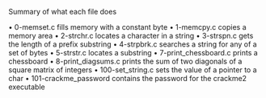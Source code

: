 Summary of what each file does

• 0-memset.c fills memory with a constant byte
• 1-memcpy.c copies a memory area
• 2-strchr.c locates a character in a string
• 3-strspn.c gets the length of a prefix substring
• 4-strpbrk.c searches a string for any of a set of bytes
• 5-strstr.c locates a substring
• 7-print_chessboard.c prints a chessboard
• 8-print_diagsums.c prints the sum of two diagonals of a square matrix of integers
• 100-set_string.c sets the value of a pointer to a char
• 101-crackme_password contains the password for the crackme2 executable
